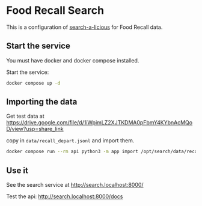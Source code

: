 # Food Recall Search

This is a configuration of [search-a-licious](https://github.com/openfoodfacts/search-a-licious)
for Food Recall data.

## Start the service

You must have docker and docker compose installed.

Start the service:
```bash
docker compose up -d
```


## Importing the data

Get test data at https://drive.google.com/file/d/1iWpimLZ2XJTKDMA0pFbmY4KYbnAcMQoD/view?usp=share_link

copy in `data/recall_depart.jsonl`
and import them.

```bash
docker compose run --rm api python3 -m app import /opt/search/data/recall_depart.jsonl --skip-updates
```

## Use it

See the search service at http://search.localhost:8000/

Test the api: http://search.localhost:8000/docs
